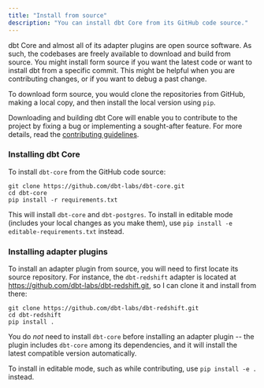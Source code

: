 ```yaml
---
title: "Install from source"
description: "You can install dbt Core from its GitHub code source."
---
```


dbt Core and almost all of its adapter plugins are open source software. As such, the codebases are freely available to download and build from source. You might install form source if you want the latest code or want to install dbt from a specific commit. This might be helpful when you are contributing changes, or if you want to debug a past change.

To download form source, you would clone the repositories from GitHub, making a local copy, and then install the local version using `pip`.

Downloading and building dbt Core will enable you to contribute to the project by fixing a bug or implementing a sought-after feature. For more details, read the [contributing guidelines](https://github.com/dbt-labs/dbt-core/blob/HEAD/CONTRIBUTING.md).

### Installing dbt Core

To install `dbt-core` from the GitHub code source:

```shell
git clone https://github.com/dbt-labs/dbt-core.git
cd dbt-core
pip install -r requirements.txt
```

This will install `dbt-core` and `dbt-postgres`. To install in editable mode (includes your local changes as you make them), use `pip install -e editable-requirements.txt` instead.

### Installing adapter plugins

To install an adapter plugin from source, you will need to first locate its source repository. For instance, the `dbt-redshift` adapter is located at https://github.com/dbt-labs/dbt-redshift.git, so I can clone it and install from there:

```shell
git clone https://github.com/dbt-labs/dbt-redshift.git
cd dbt-redshift
pip install .
```

You do _not_ need to install `dbt-core` before installing an adapter plugin -- the plugin includes `dbt-core` among its dependencies, and it will install the latest compatible version automatically.

To install in editable mode, such as while contributing, use `pip install -e .` instead.

<FAQ src="Core/install-pip-os-prereqs" />
<FAQ src="Core/install-python-compatibility" />
<FAQ src="Core/install-pip-best-practices" />
